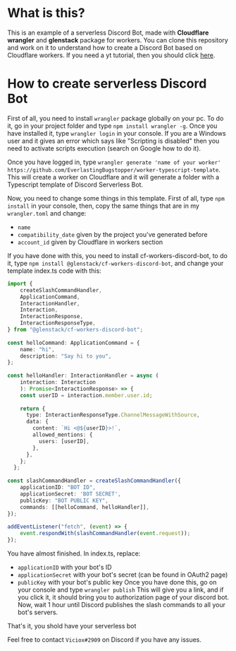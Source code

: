 # What is this?

This is an example of a serverless Discord Bot, made with **Cloudflare wrangler** and **glenstack** package for workers.
You can clone this repository and work on it to understand how to create a Discord Bot based on Cloudflare workers. If you need a yt tutorial, then you should click [here]('https://www.youtube.com/watch?v=xRt9PwphmY8').

# How to create serverless Discord Bot

First of all, you need to install `wrangler` package globally on your pc. To do it, go in your project folder and type `npm install wrangler -g`.
Once you have installed it, type `wrangler login` in your console. If you are a Windows user and it gives an error which says like "Scripting is disabled" then you need to activate scripts execution (search on Google how to do it).

Once you have logged in, type `wrangler generate 'name of your worker' https://github.com/EverlastingBugstopper/worker-typescript-template`. This will create a worker on Cloudflare and it will generate a folder with a Typescript template of Discord Serverless Bot.

Now, you need to change some things in this template.
First of all, type `npm install` in your console, then, copy the same things that are in my `wrangler.toml` and change:
- `name`
- `compatibility_date` given by the project you've generated before
- `account_id` given by Cloudflare in workers section

If you have done with this, you need to install cf-workers-discord-bot, to do it, type `npm install @glenstack/cf-workers-discord-bot`, and change your template index.ts code with this:
```typescript
import {
	createSlashCommandHandler,
	ApplicationCommand,
	InteractionHandler,
	Interaction,
	InteractionResponse,
	InteractionResponseType,
} from "@glenstack/cf-workers-discord-bot";
  
const helloCommand: ApplicationCommand = {
	name: "hi",
	description: "Say hi to you",
};
  
const helloHandler: InteractionHandler = async (
	interaction: Interaction
	): Promise<InteractionResponse> => {
	const userID = interaction.member.user.id;
  
	return {
	  type: InteractionResponseType.ChannelMessageWithSource,
	  data: {
		content: `Hi <@${userID}>!`,
		allowed_mentions: {
		  users: [userID],
		},
	  },
	};
  };
  
const slashCommandHandler = createSlashCommandHandler({
	applicationID: "BOT ID",
	applicationSecret: 'BOT SECRET',
	publicKey: "BOT PUBLIC KEY",
	commands: [[helloCommand, helloHandler]],
});
  
addEventListener("fetch", (event) => {
	event.respondWith(slashCommandHandler(event.request));
});
```
You have almost finished. In index.ts, replace:
- `applicationID` with your bot's ID
- `applicationSecret` with your bot's secret (can be found in OAuth2 page)
- `publicKey` with your bot's public key
Once you have done this, go on your console and type
`wrangler publish`
This will give you a link, and if you click it, it should bring you to authorization page of your discord bot.
Now, wait 1 hour until Discord publishes the slash commands to all your bot's servers.

That's it, you shold have your serverless bot

Feel free to contact `Viciox#2909` on Discord if you have any issues.